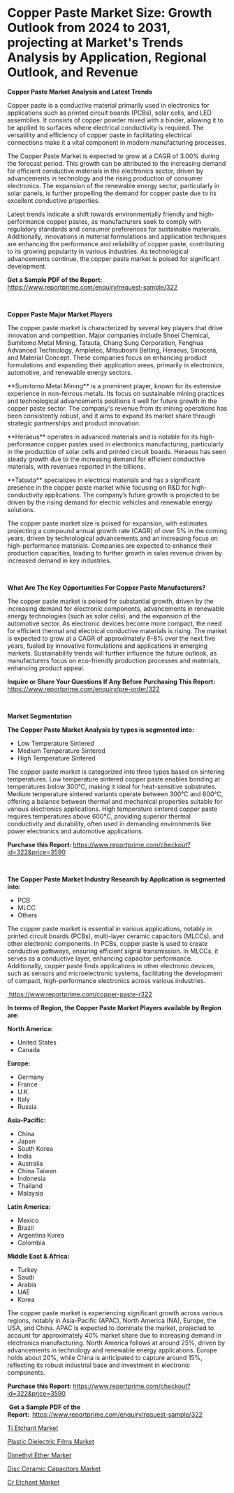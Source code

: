 <p><h1>Copper Paste Market Size: Growth Outlook from 2024 to 2031, projecting at Market's Trends Analysis by Application, Regional Outlook, and Revenue</h1></p><p><strong>Copper Paste Market Analysis and Latest Trends</strong></p>
<p><p>Copper paste is a conductive material primarily used in electronics for applications such as printed circuit boards (PCBs), solar cells, and LED assemblies. It consists of copper powder mixed with a binder, allowing it to be applied to surfaces where electrical conductivity is required. The versatility and efficiency of copper paste in facilitating electrical connections make it a vital component in modern manufacturing processes.</p><p>The Copper Paste Market is expected to grow at a CAGR of 3.00% during the forecast period. This growth can be attributed to the increasing demand for efficient conductive materials in the electronics sector, driven by advancements in technology and the rising production of consumer electronics. The expansion of the renewable energy sector, particularly in solar panels, is further propelling the demand for copper paste due to its excellent conductive properties.</p><p>Latest trends indicate a shift towards environmentally friendly and high-performance copper pastes, as manufacturers seek to comply with regulatory standards and consumer preferences for sustainable materials. Additionally, innovations in material formulations and application techniques are enhancing the performance and reliability of copper paste, contributing to its growing popularity in various industries. As technological advancements continue, the copper paste market is poised for significant development.</p></p>
<p><strong>Get a Sample PDF of the Report:&nbsp;</strong> <a href="https://www.reportprime.com/enquiry/request-sample/322?utm_campaign=63&utm_medium=2&utm_source=Github&utm_content=ia&utm_term=24122024&utm_id=copper-paste">https://www.reportprime.com/enquiry/request-sample/322</a></p>
<p>&nbsp;</p>
<p><strong>Copper Paste Major Market Players</strong></p>
<p><p>The copper paste market is characterized by several key players that drive innovation and competition. Major companies include Shoei Chemical, Sumitomo Metal Mining, Tatsuta, Chang Sung Corporation, Fenghua Advanced Technology, Ampletec, Mitsuboshi Belting, Heraeus, Sinocera, and Material Concept. These companies focus on enhancing product formulations and expanding their application areas, primarily in electronics, automotive, and renewable energy sectors.</p><p>**Sumitomo Metal Mining** is a prominent player, known for its extensive experience in non-ferrous metals. Its focus on sustainable mining practices and technological advancements positions it well for future growth in the copper paste sector. The company's revenue from its mining operations has been consistently robust, and it aims to expand its market share through strategic partnerships and product innovation.</p><p>**Heraeus** operates in advanced materials and is notable for its high-performance copper pastes used in electronics manufacturing, particularly in the production of solar cells and printed circuit boards. Heraeus has seen steady growth due to the increasing demand for efficient conductive materials, with revenues reported in the billions.</p><p>**Tatsuta** specializes in electrical materials and has a significant presence in the copper paste market while focusing on R&D for high-conductivity applications. The company’s future growth is projected to be driven by the rising demand for electric vehicles and renewable energy solutions.</p><p>The copper paste market size is poised for expansion, with estimates projecting a compound annual growth rate (CAGR) of over 5% in the coming years, driven by technological advancements and an increasing focus on high-performance materials. Companies are expected to enhance their production capacities, leading to further growth in sales revenue driven by increased demand in key industries.</p></p>
<p>&nbsp;</p>
<p><strong>What Are The Key Opportunities For Copper Paste Manufacturers?</strong></p>
<p><p>The copper paste market is poised for substantial growth, driven by the increasing demand for electronic components, advancements in renewable energy technologies (such as solar cells), and the expansion of the automotive sector. As electronic devices become more compact, the need for efficient thermal and electrical conductive materials is rising. The market is expected to grow at a CAGR of approximately 6-8% over the next five years, fueled by innovative formulations and applications in emerging markets. Sustainability trends will further influence the future outlook, as manufacturers focus on eco-friendly production processes and materials, enhancing product appeal.</p></p>
<p><strong>Inquire or Share Your Questions If Any Before Purchasing This Report:</strong> <a href="https://www.reportprime.com/enquiry/pre-order/322?utm_campaign=63&utm_medium=2&utm_source=Github&utm_content=ia&utm_term=24122024&utm_id=copper-paste">https://www.reportprime.com/enquiry/pre-order/322</a></p>
<p>&nbsp;</p>
<p><strong>Market Segmentation</strong></p>
<p><strong>The Copper Paste Market Analysis by types is segmented into:</strong></p>
<p><ul><li>Low Temperature Sintered</li><li>Medium Temperature Sintered</li><li>High Temperature Sintered</li></ul></p>
<p><p>The copper paste market is categorized into three types based on sintering temperatures. Low temperature sintered copper paste enables bonding at temperatures below 300°C, making it ideal for heat-sensitive substrates. Medium temperature sintered variants operate between 300°C and 600°C, offering a balance between thermal and mechanical properties suitable for various electronics applications. High temperature sintered copper paste requires temperatures above 600°C, providing superior thermal conductivity and durability, often used in demanding environments like power electronics and automotive applications.</p></p>
<p><strong>Purchase this Report:&nbsp;</strong><a href="https://www.reportprime.com/checkout?id=322&price=3590&utm_campaign=63&utm_medium=2&utm_source=Github&utm_content=ia&utm_term=24122024&utm_id=copper-paste">https://www.reportprime.com/checkout?id=322&price=3590</a></p>
<p>&nbsp;</p>
<p><strong>The Copper Paste Market Industry Research by Application is segmented into:</strong></p>
<p><ul><li>PCB</li><li>MLCC</li><li>Others</li></ul></p>
<p><p>The copper paste market is essential in various applications, notably in printed circuit boards (PCBs), multi-layer ceramic capacitors (MLCCs), and other electronic components. In PCBs, copper paste is used to create conductive pathways, ensuring efficient signal transmission. In MLCCs, it serves as a conductive layer, enhancing capacitor performance. Additionally, copper paste finds applications in other electronic devices, such as sensors and microelectronic systems, facilitating the development of compact, high-performance electronics across various industries.</p></p>
<p><a href="https://www.reportprime.com/copper-paste-r322?utm_campaign=63&utm_medium=2&utm_source=Github&utm_content=ia&utm_term=24122024&utm_id=copper-paste">&nbsp;https://www.reportprime.com/copper-paste-r322</a></p>
<p><strong>In terms of Region, the Copper Paste Market Players available by Region are:</strong></p>
<p>
    <p> <strong> North America: </strong>
        <ul>
            <li>United States</li>
            <li>Canada</li>
        </ul>
        </p> 
    <p> <strong> Europe: </strong>
        <ul>
            <li>Germany</li>
            <li>France</li>
            <li>U.K.</li>
            <li>Italy</li>
            <li>Russia</li>
        </ul>
        </p> 
    <p> <strong> Asia-Pacific: </strong>
        <ul>
            <li>China</li>
            <li>Japan</li>
            <li>South Korea</li>
            <li>India</li>
            <li>Australia</li>
            <li>China Taiwan</li>
            <li>Indonesia</li>
            <li>Thailand</li>
            <li>Malaysia</li>
        </ul>
        </p> 
    <p> <strong> Latin America: </strong>
        <ul>
            <li>Mexico</li>
            <li>Brazil</li>
            <li>Argentina Korea</li>
            <li>Colombia</li>
        </ul>
        </p> 
    <p> <strong> Middle East & Africa: </strong>
        <ul>
            <li>Turkey</li>
            <li>Saudi</li>
            <li>Arabia</li>
            <li>UAE</li>
            <li>Korea</li>
        </ul>
    </p>
    </p>
<p><p>The copper paste market is experiencing significant growth across various regions, notably in Asia-Pacific (APAC), North America (NA), Europe, the USA, and China. APAC is expected to dominate the market, projected to account for approximately 40% market share due to increasing demand in electronics manufacturing. North America follows at around 25%, driven by advancements in technology and renewable energy applications. Europe holds about 20%, while China is anticipated to capture around 15%, reflecting its robust industrial base and investment in electronic components.</p></p>
<p><strong>Purchase this Report: </strong><a href="https://www.reportprime.com/checkout?id=322&price=3590&utm_campaign=63&utm_medium=2&utm_source=Github&utm_content=ia&utm_term=24122024&utm_id=copper-paste">https://www.reportprime.com/checkout?id=322&price=3590</a></p>
<p>&nbsp;<strong>Get a Sample PDF of the Report:&nbsp;&nbsp;</strong><a href="https://www.reportprime.com/enquiry/request-sample/322?utm_campaign=63&utm_medium=2&utm_source=Github&utm_content=ia&utm_term=24122024&utm_id=copper-paste">https://www.reportprime.com/enquiry/request-sample/322</a></p>
<p><strong></strong></p>
<p><p><a href="https://www.linkedin.com/pulse/insights-ti-etchant-market-from-2024-2031-projecting-76-cagr-42yee?utm_campaign=63&utm_medium=2&utm_source=Github&utm_content=ia&utm_term=24122024&utm_id=copper-paste">Ti Etchant Market</a></p><p><a href="https://github.com/millionkaryn68/Market-Research-Report-List-1/blob/main/plastic-dielectric-films-market.md?utm_campaign=63&utm_medium=2&utm_source=Github&utm_content=ia&utm_term=24122024&utm_id=copper-paste">Plastic Dielectric Films Market</a></p><p><a href="https://github.com/leopardmicheal7019/Market-Research-Report-List-1/blob/main/dimethyl-ether-market.md?utm_campaign=63&utm_medium=2&utm_source=Github&utm_content=ia&utm_term=24122024&utm_id=copper-paste">Dimethyl Ether Market</a></p><p><a href="https://www.linkedin.com/pulse/disc-ceramic-capacitors-market-size-share-analysis-projecting-6msae?utm_campaign=63&utm_medium=2&utm_source=Github&utm_content=ia&utm_term=24122024&utm_id=copper-paste">Disc Ceramic Capacitors Market</a></p><p><a href="https://www.linkedin.com/pulse/c-glance-reports-anmec?utm_campaign=63&utm_medium=2&utm_source=Github&utm_content=ia&utm_term=24122024&utm_id=copper-paste">Cr Etchant Market</a></p></p>